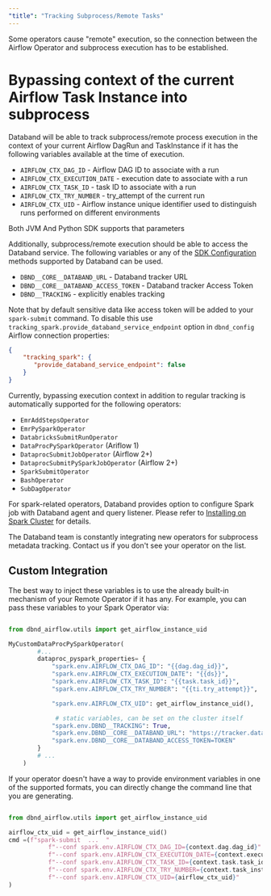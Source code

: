 ```yaml
---
"title": "Tracking Subprocess/Remote Tasks"
---
```

Some operators cause "remote" execution, so the connection between the Airflow Operator and subprocess execution has to be established.

# Bypassing context of the current Airflow Task Instance into subprocess
Databand will be able to track subprocess/remote process execution in the context of your current Airflow DagRun and TaskInstance if it has the following variables available at the time of execution.

* `AIRFLOW_CTX_DAG_ID` - Airflow DAG ID to associate with a run
* `AIRFLOW_CTX_EXECUTION_DATE` - execution date to associate with a run
* `AIRFLOW_CTX_TASK_ID` -  task ID to associate with a run
* `AIRFLOW_CTX_TRY_NUMBER` - try_attempt of the current run
* `AIRFLOW_CTX_UID` - Airflow instance unique identifier used to distinguish runs performed on different environments

Both JVM And Python SDK supports that parameters

Additionally, subprocess/remote execution should be able to access the Databand service.  The following variables or any of the [SDK Configuration](doc:dbnd-sdk-configuration) methods supported by Databand can be used.

* `DBND__CORE__DATABAND_URL` - Databand tracker URL
* `DBND__CORE__DATABAND_ACCESS_TOKEN` - Databand tracker Access Token
* `DBND__TRACKING` - explicitly enables tracking

Note that by default sensitive data like access token will be added to your `spark-submit` command. To disable this use `tracking_spark.provide_databand_service_endpoint` option in `dbnd_config` Airflow connection properties:

```json
{
    "tracking_spark": {
       "provide_databand_service_endpoint": false
    }
}
```

Currently, bypassing execution context in addition to regular tracking is automatically supported for the following operators:
  * `EmrAddStepsOperator`
  * `EmrPySparkOperator`
  * `DatabricksSubmitRunOperator`
  * `DataProcPySparkOperator` (Ariflow 1)
  * `DataprocSubmitJobOperator` (Airflow 2+)
  * `DataprocSubmitPySparkJobOperator` (Airflow 2+)
  * `SparkSubmitOperator`
  * `BashOperator`
  * `SubDagOperator`

For spark-related operators, Databand provides option to configure Spark job with Databand agent and query listener. Please refer to [Installing on Spark Cluster](doc:installing-dbnd-on-spark-cluster#databand-agent-path-and-query-listener-configuration-for-spark-operators) for details.

The Databand team is constantly integrating new operators for subprocess metadata tracking. Contact us if you don't see your operator on the list.


## Custom Integration
The best way to inject these variables is to use the already built-in mechanism of your Remote Operator if it has any. For example, you can pass these variables to your Spark Operator via:

<!-- noqa -->
```python

from dbnd_airflow.utils import get_airflow_instance_uid

MyCustomDataProcPySparkOperator(
        #...
        dataproc_pyspark_properties= {
            "spark.env.AIRFLOW_CTX_DAG_ID": "{{dag.dag_id}}",
            "spark.env.AIRFLOW_CTX_EXECUTION_DATE": "{{ds}}",
            "spark.env.AIRFLOW_CTX_TASK_ID": "{{task.task_id}}",
            "spark.env.AIRFLOW_CTX_TRY_NUMBER": "{{ti.try_attempt}}",

            "spark.env.AIRFLOW_CTX_UID": get_airflow_instance_uid(),

             # static variables, can be set on the cluster itself
            "spark.env.DBND__TRACKING": True,
            "spark.env.DBND__CORE__DATABAND_URL": "https://tracker.databand.ai",
            "spark.env.DBND__CORE__DATABAND_ACCESS_TOKEN=TOKEN"
        }
        # ...
    )
```

 If your operator doesn't have a way to provide environment variables in one of the supported formats, you can directly change the command line that you are generating.


<!-- noqa -->
```python

from dbnd_airflow.utils import get_airflow_instance_uid

airflow_ctx_uid = get_airflow_instance_uid()
cmd =(f"spark-submit  ...  "
           f"--conf spark.env.AIRFLOW_CTX_DAG_ID={context.dag.dag_id}"
           f"--conf spark.env.AIRFLOW_CTX_EXECUTION_DATE={context.execution_date} "
           f"--conf spark.env.AIRFLOW_CTX_TASK_ID={context.task.task_id} "
           f"--conf spark.env.AIRFLOW_CTX_TRY_NUMBER={context.task_instance.try_attempt} "
           f"--conf spark.env.AIRFLOW_CTX_UID={airflow_ctx_uid}"
)
```
